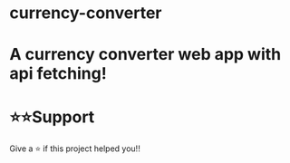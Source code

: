 # currency-converter

# A currency converter web app with api fetching!

# ⭐️⭐️Support
Give a ⭐️ if this project helped you!!